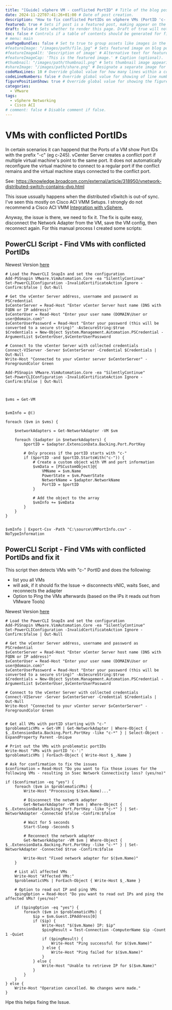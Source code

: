```yaml
---
title: "[Guide] vSphere VM - conflicted PortID" # Title of the blog post.
date: 2024-11-22T07:41:26+01:00 # Date of post creation.
description: "How to fix conflicted PortIDs on vSphere VMs (PortID 'c-')" # Description used for search engine.
featured: true # Sets if post is a featured post, making appear on the home page side bar.
draft: false # Sets whether to render this page. Draft of true will not be rendered.
toc: false # Controls if a table of contents should be generated for first-level links automatically.
# menu: main
usePageBundles: false # Set to true to group assets like images in the same folder as this post.
#featureImage: "/images/path/file.jpg" # Sets featured image on blog post.
#featureImageAlt: 'Description of image' # Alternative text for featured image.
#featureImageCap: 'This is the featured image.' # Caption (optional).
#thumbnail: "/images/path/thumbnail.png" # Sets thumbnail image appearing inside card on homepage.
#shareImage: "/images/path/share.png" # Designate a separate image for social media sharing.
codeMaxLines: 10 # Override global value for how many lines within a code block before auto-collapsing.
codeLineNumbers: false # Override global value for showing of line numbers within code block.
figurePositionShow: true # Override global value for showing the figure label.
categories:
  - VMware
tags:
  - vSphere Networking
  - Cisco ACI
# comment: false # Disable comment if false.
---
```


# VMs with conflicted PortIDs

In certain scenarios it can happend that the Ports  of a VM show Port IDs with the prefix "-c" (eg c-245).
vCenter Server creates a conflict port if multiple virtual machine's point to the same port. 
It does not automatically reconfigure the virtual machine to connect to a regular port if the conflict remains and the virtual machine stays connected to the conflict port.

See: https://knowledge.broadcom.com/external/article/318950/vnetwork-distributed-switch-contains-dvp.html

This issue ussually happens when the distributed vSwitch is out-of sync. I've seen this mostly on Cisco ACI VMM Setups. I strongly do not recommend a Cisco ACI VMM [Integration with vSphere.](https://knowledge.broadcom.com/external/article/324518/vmware-support-for-partner-management-in.html)

Anyway, the issue is there, we need to fix it. The fix is quite easy, disconnect the Network Adapter from the VM, save the VM config, then reconnect again. For this manual process I created some scripts:

## PowerCLI Script - Find VMs with conflicted PortIDs

Newest Version [here](https://github.com/soultecag/powercli-scripts/blob/main/Find-VM-with-dvPort-prefix-c.ps1)

```
# Load the PowerCLI SnapIn and set the configuration
Add-PSSnapin VMware.VimAutomation.Core -ea "SilentlyContinue"
Set-PowerCLIConfiguration -InvalidCertificateAction Ignore -Confirm:$false | Out-Null

# Get the vCenter Server address, username and password as PSCredential
$vCenterServer = Read-Host "Enter vCenter Server host name (DNS with FQDN or IP address)"
$vCenterUser = Read-Host "Enter your user name (DOMAIN\User or user@domain.com)"
$vCenterUserPassword = Read-Host "Enter your password (this will be converted to a secure string)" -AsSecureString:$true
$Credentials = New-Object System.Management.Automation.PSCredential -ArgumentList $vCenterUser,$vCenterUserPassword

# Connect to the vCenter Server with collected credentials
Connect-VIServer -Server $vCenterServer -Credential $Credentials | Out-Null
Write-Host "Connected to your vCenter server $vCenterServer" -ForegroundColor Green

Add-PSSnapin VMware.VimAutomation.Core -ea "SilentlyContinue"
Set-PowerCLIConfiguration -InvalidCertificateAction Ignore -Confirm:$false | Out-Null



$vms = Get-VM


$vmInfo = @()

foreach ($vm in $vms) {
   
    $networkAdapters = Get-NetworkAdapter -VM $vm
    
    foreach ($adapter in $networkAdapters) {
        $portID = $adapter.ExtensionData.Backing.Port.PortKey
        
        # Only process if the portID starts with "c-"
        if ($portID -and $portID.StartsWith("c-")) {
            # Create a custom object with VM and port information
            $vmData = [PSCustomObject]@{
                VMName = $vm.Name
                PowerState = $vm.PowerState
                NetworkName = $adapter.NetworkName
                PortID = $portID
            }
            
            # Add the object to the array
            $vmInfo += $vmData
        }
    }
}


$vmInfo | Export-Csv -Path "C:\source\VMPortInfo.csv" -NoTypeInformation
```



## PowerCLI Script - Find VMs with conflicted PortIDs and fix it

This script then detects VMs with "c-" PortID and does the following:
  - list you all VMs
  - will ask, if it should fix the Issue -> disconnects vNIC, waits 5sec, and reconnects the adapter
  - Option to Ping the VMs afterwards (based on the IPs it reads out from VMware Tools)

Newest Version [here](https://github.com/soultecag/powercli-scripts/blob/main/Find-VM-with-dvPort-prefix-c-with-fix.ps1) 


```
# Load the PowerCLI SnapIn and set the configuration
Add-PSSnapin VMware.VimAutomation.Core -ea "SilentlyContinue"
Set-PowerCLIConfiguration -InvalidCertificateAction Ignore -Confirm:$false | Out-Null

# Get the vCenter Server address, username and password as PSCredential
$vCenterServer = Read-Host "Enter vCenter Server host name (DNS with FQDN or IP address)"
$vCenterUser = Read-Host "Enter your user name (DOMAIN\User or user@domain.com)"
$vCenterUserPassword = Read-Host "Enter your password (this will be converted to a secure string)" -AsSecureString:$true
$Credentials = New-Object System.Management.Automation.PSCredential -ArgumentList $vCenterUser,$vCenterUserPassword

# Connect to the vCenter Server with collected credentials
Connect-VIServer -Server $vCenterServer -Credential $Credentials | Out-Null
Write-Host "Connected to your vCenter server $vCenterServer" -ForegroundColor Green


# Get all VMs with portID starting with "c-"
$problematicVMs = Get-VM | Get-NetworkAdapter | Where-Object { $_.ExtensionData.Backing.Port.PortKey -like "c-*" } | Select-Object -ExpandProperty Parent -Unique

# Print out the VMs with problematic portIDs
Write-Host "VMs with portID 'c-':"
$problematicVMs | ForEach-Object { Write-Host $_.Name }

# Ask for confirmation to fix the issues
$confirmation = Read-Host "Do you want to fix those issues for the following VMs - resulting in 5sec Network Connectivity loss? (yes/no)"

if ($confirmation -eq "yes") {
    foreach ($vm in $problematicVMs) {
        Write-Host "Processing $($vm.Name)..."
        
        # Disconnect the network adapter
        Get-NetworkAdapter -VM $vm | Where-Object { $_.ExtensionData.Backing.Port.PortKey -like "c-*" } | Set-NetworkAdapter -Connected $false -Confirm:$false
        
        # Wait for 5 seconds
        Start-Sleep -Seconds 5
        
        # Reconnect the network adapter
        Get-NetworkAdapter -VM $vm | Where-Object { $_.ExtensionData.Backing.Port.PortKey -like "c-*" } | Set-NetworkAdapter -Connected $true -Confirm:$false
        
        Write-Host "Fixed network adapter for $($vm.Name)"
    }
    
    # List all affected VMs
    Write-Host "Affected VMs:"
    $problematicVMs | ForEach-Object { Write-Host $_.Name }
    
    # Option to read out IP and ping VMs
    $pingOption = Read-Host "Do you want to read out IPs and ping the affected VMs? (yes/no)"
    
    if ($pingOption -eq "yes") {
        foreach ($vm in $problematicVMs) {
            $ip = $vm.Guest.IPAddress[0]
            if ($ip) {
                Write-Host "$($vm.Name) IP: $ip"
                $pingResult = Test-Connection -ComputerName $ip -Count 1 -Quiet
                if ($pingResult) {
                    Write-Host "Ping successful for $($vm.Name)"
                } else {
                    Write-Host "Ping failed for $($vm.Name)"
                }
            } else {
                Write-Host "Unable to retrieve IP for $($vm.Name)"
            }
        }
    }
} else {
    Write-Host "Operation cancelled. No changes were made."
}
```
Hpe this helps fixing the Issue.
